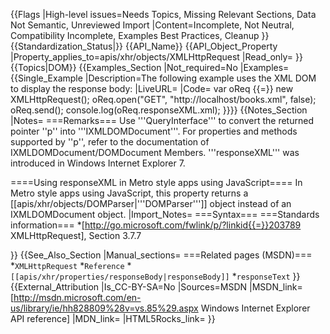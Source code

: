 {{Flags
|High-level issues=Needs Topics, Missing Relevant Sections, Data Not Semantic, Unreviewed Import
|Content=Incomplete, Not Neutral, Compatibility Incomplete, Examples Best Practices, Cleanup
}}
{{Standardization_Status|}}
{{API_Name}}
{{API_Object_Property
|Property_applies_to=apis/xhr/objects/XMLHttpRequest
|Read_only=
}}
{{Topics|DOM}}
{{Examples_Section
|Not_required=No
|Examples={{Single_Example
|Description=The following example uses the XML DOM to display the response body:
|LiveURL=
|Code=
var oReq {{=}} new XMLHttpRequest();
oReq.open("GET", "http://localhost/books.xml", false);
oReq.send();
console.log(oReq.responseXML.xml);
}}}}
{{Notes_Section
|Notes=
===Remarks===
Use '''QueryInterface''' to convert the returned pointer ''p'' into '''IXMLDOMDocument'''.
For properties and methods supported by ''p'', refer to the documentation of IXMLDOMDocument/DOMDocument Members.
'''responseXML''' was introduced in Windows Internet Explorer 7.

====Using responseXML in Metro style apps using JavaScript====
In Metro style apps using JavaScript, this property returns a [[apis/xhr/objects/DOMParser|'''DOMParser''']] object instead of an IXMLDOMDocument object.
|Import_Notes=
===Syntax===
===Standards information===
*[http://go.microsoft.com/fwlink/p/?linkid{{=}}203789 XMLHttpRequest], Section 3.7.7


}}
{{See_Also_Section
|Manual_sections=
===Related pages (MSDN)===
*<code>XMLHttpRequest</code>
*<code>Reference</code>
*<code>[[apis/xhr/properties/responseBody|responseBody]]</code>
*<code>responseText</code>
}}
{{External_Attribution
|Is_CC-BY-SA=No
|Sources=MSDN
|MSDN_link=[http://msdn.microsoft.com/en-us/library/ie/hh828809%28v=vs.85%29.aspx Windows Internet Explorer API reference]
|MDN_link=
|HTML5Rocks_link=
}}